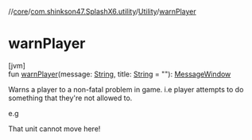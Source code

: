 //[core](../../../index.md)/[com.shinkson47.SplashX6.utility](../index.md)/[Utility](index.md)/[warnPlayer](warn-player.md)

# warnPlayer

[jvm]\
fun [warnPlayer](warn-player.md)(message: [String](https://kotlinlang.org/api/latest/jvm/stdlib/kotlin/-string/index.html), title: [String](https://kotlinlang.org/api/latest/jvm/stdlib/kotlin/-string/index.html) = ""): [MessageWindow](../../com.shinkson47.SplashX6.rendering.windows/-message-window/index.md)

Warns a player to a non-fatal problem in game. i.e player attempts to do something that they're not allowed to.

e.g

That unit cannot move here!
